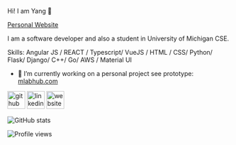 Hi! I am Yang 👋

[Personal Website](https://liyangg.com)

I am a software developer and also a student in University of Michigan CSE.

Skills: Angular JS / REACT / Typescript/ VueJS / HTML / CSS/ Python/ Flask/ Django/ C++/ Go/ AWS / Material UI

- 🌱 I’m currently working on a personal project see prototype: [mlabhub.com](http://mlabhub.com)


[<img src='https://cdn.jsdelivr.net/npm/simple-icons@3.0.1/icons/github.svg' alt='github' height='40'>](https://github.com/polyeung)  [<img src='https://cdn.jsdelivr.net/npm/simple-icons@3.0.1/icons/linkedin.svg' alt='linkedin' height='40'>](https://www.linkedin.com/in/https://www.linkedin.com/in/yang0921//)  [<img src='https://cdn.jsdelivr.net/npm/simple-icons@3.0.1/icons/icloud.svg' alt='website' height='40'>]( https://polyeung.github.io/personal-web/)  

![GitHub stats](https://github-readme-stats.vercel.app/api?username=polyeung&show_icons=true)  

![Profile views](https://gpvc.arturio.dev/polyeung)  
